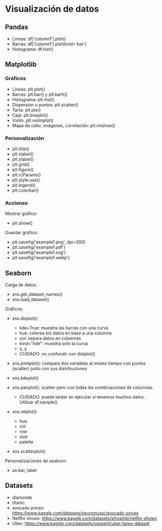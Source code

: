 
# Visualización de datos

## Pandas

* Líneas: df['column1'].plot()
* Barras: df['column1'].plot(kind='bar')
* Histograma: df.hist()

## Matplotlib

### Gráficos

* Líneas: plt.plot()
* Barras: plt.bar() y plt.barh()
* Histograma: plt.hist()
* Dispersión o puntos: plt.scatter()
* Tarta: plt.pie()
* Caja: plt.boxplot()
* Violín: plt.violinplot()
* Mapa de calor, imágenes, correlación: plt.imshow()

### Personalización

* plt.title()
* plt.xlabel()
* plt.ylabel()
* plt.grid()
* plt.figure()
* plt.rcParams()
* plt.style.use()
* plt.legend()
* plt.colorbar()

### Acciones

Mostrar gráfico:
* plt.show()

Guardar gráfico:
* plt.savefig('example1.png', dpi=300)
* plt.savefig('example1.pdf')
* plt.savefig('example1.svg')
* plt.savefig('example1.webp')


## Seaborn

Carga de datos:

* sns.get_dataset_names()
* sns.load_dataset()

Gráficos:


* sns.displot(): 
    * kde=True: muestra las barras con una curva
    * hue: colorea los datos en base a una columna
    * col: separa datos en columnas
    * kind="kde": muestra solo la curva
    * x, y
    * CUIDADO: no confundir con distplot()

* sns.jointplot(): compara dos variables al mismo tiempo con puntos (scatter) junto con sus distribuciones

* sns.kdeplot()

* sns.pairplot(): scatter pero con todas las combinaciones de columnas.
    * CUIDADO: puede tardar en ejecutar si tenemos muchos datos. Utilizar df.sample()

* sns.relplot():
    * hue
    * col
    * row
    * size
    * palette
* sns.scatterplot()



Personalizaciones de seaborn:

* ax.bar_label

## Datasets

* diamonds
* titanic
* avocado prices: https://www.kaggle.com/datasets/neuromusic/avocado-prices
* Netflix shows: https://www.kaggle.com/datasets/shivamb/netflix-shows
* Uber: https://www.kaggle.com/datasets/yasserh/uber-fares-dataset


